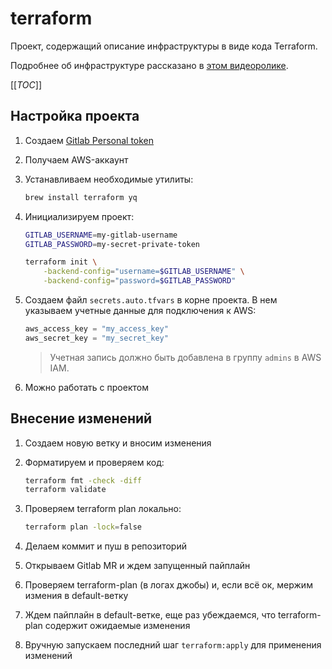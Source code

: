 # terraform

Проект, содержащий описание инфраструктуры в виде кода Terraform.

Подробнее об инфраструктуре рассказано в [этом видеоролике](https://www.loom.com/share/88b84ec762d34c0abd1e4726a45a35b4).

[[_TOC_]]

## Настройка проекта

1. Создаем [Gitlab Personal token](https://gitlab.com/-/profile/personal_access_tokens)

1. Получаем AWS-аккаунт

1. Устанавливаем необходимые утилиты:

    ```sh
    brew install terraform yq
    ```

1. Инициализируем проект:

    ```sh
    GITLAB_USERNAME=my-gitlab-username
    GITLAB_PASSWORD=my-secret-private-token

    terraform init \
        -backend-config="username=$GITLAB_USERNAME" \
        -backend-config="password=$GITLAB_PASSWORD"
    ```

1. Создаем файл `secrets.auto.tfvars` в корне проекта. В нем указываем учетные данные для подключения к AWS:

    ```terraform
    aws_access_key = "my_access_key"
    aws_secret_key = "my_secret_key"
    ```

    > Учетная запись должно быть добавлена в группу `admins` в AWS IAM.

1. Можно работать с проектом

## Внесение изменений

1. Создаем новую ветку и вносим изменения

1. Форматируем и проверяем код:

    ```sh
    terraform fmt -check -diff
    terraform validate
    ```

1. Проверяем terraform plan локально:

    ```sh
    terraform plan -lock=false
    ```

1. Делаем коммит и пуш в репозиторий

1. Открываем Gitlab MR и ждем запущенный пайплайн

1. Проверяем terraform-plan (в логах джобы) и, если всё ок, мержим измения в default-ветку

1. Ждем пайплайн в default-ветке, еще раз убеждаемся, что terraform-plan содержит
    ожидаемые изменения

1. Вручную запускаем последний шаг `terraform:apply` для применения изменений
